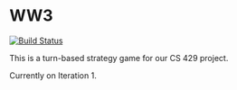 # WW3

[![Build Status](https://travis-ci.org/vassilmladenov/cs429-WW3.svg?branch=master)](https://travis-ci.org/vassilmladenov/cs429-WW3)

This is a turn-based strategy game for our CS 429 project.

Currently on Iteration 1.
